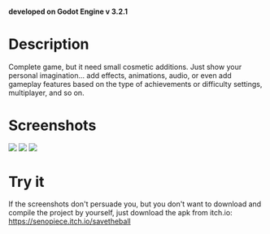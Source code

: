 #### developed on Godot Engine v 3.2.1

# Description
Complete game, but it need small cosmetic additions. Just show your personal imagination... add effects, animations, audio, or even add gameplay features based on the type of achievements or difficulty settings, multiplayer, and so on.

# Screenshots
![](https://img.itch.zone/aW1hZ2UvNjA3NDkzLzMyMjUyMjMucG5n/347x500/kXZC1n.png)
![](https://img.itch.zone/aW1hZ2UvNjA3NDkzLzMyMjUyMTgucG5n/347x500/841PAW.png)
![](https://img.itch.zone/aW1hZ2UvNjA3NDkzLzMyMjUyMTAucG5n/347x500/A47ciA.png)

# Try it
If the screenshots don't persuade you, but you don't want to download and compile the project by yourself, just download the apk from itch.io: https://senopiece.itch.io/savetheball
